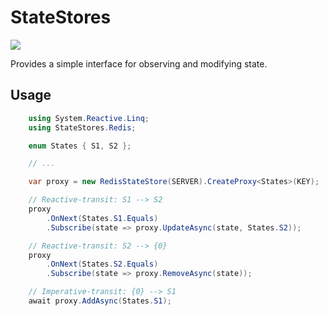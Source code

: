 # StateStores

[![](https://github.com/JanDonnermayer/StateStores/workflows/UnitTests/badge.svg)](
https://github.com/JanDonnermayer/StateStores/actions)

Provides a simple interface for observing and modifying state.

## Usage

```csharp
    using System.Reactive.Linq;
    using StateStores.Redis;

    enum States { S1, S2 };

    // ...

    var proxy = new RedisStateStore(SERVER).CreateProxy<States>(KEY);

    // Reactive-transit: S1 --> S2
    proxy
        .OnNext(States.S1.Equals)
        .Subscribe(state => proxy.UpdateAsync(state, States.S2));

    // Reactive-transit: S2 --> {0}
    proxy
        .OnNext(States.S2.Equals)
        .Subscribe(state => proxy.RemoveAsync(state));

    // Imperative-transit: {0} --> S1
    await proxy.AddAsync(States.S1);
```
